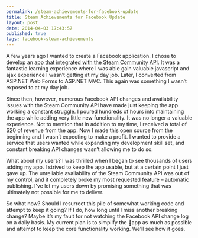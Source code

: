 ```yaml
---
permalink: /steam-achievements-for-facebook-update
title: Steam Achievements for Facebook Update 
layout: post
date: 2014-04-03 17:43:57
published: true
tags: facebook-steam-achievements
---
```



A few years ago I wanted to create a Facebook application. I chose to develop an [app that integrated with the Steam Community API](http://www.jrummell.com/blog/index.php/2009/12/steam-achievements-a-facebook-app-built-with-wcf-and-jquery/ "Steam Achievements: A Facebook app built with WCF and jQuery"). It was a fantastic learning experience where I was able gain valuable javascript and ajax experience I wasn’t getting at my day job. Later, I converted from ASP.NET Web Forms to ASP.NET MVC. This again was something I wasn’t exposed to at my day job.

Since then, however, numerous Facebook API changes and availability issues with the Steam Community API have made just keeping the app working a constant struggle. I poured hundreds of hours into maintaining the app while adding very little new functionality. It was no longer a valuable experience. Not to mention that in addition to my time, I received a total of $20 of revenue from the app. Now I made this open source from the beginning and I wasn’t expecting to make a profit. I wanted to provide a service that users wanted while expanding my development skill set, and constant breaking API changes wasn’t allowing me to do so.

What about my users? I was thrilled when I began to see thousands of users adding my app. I strived to keep the app usable, but at a certain point I just gave up. The unreliable availability of the Steam Community API was out of my control, and it completely broke my most requested feature – automatic publishing. I’ve let my users down by promising something that was ultimately not possible for me to deliver.

So what now? Should I resurrect this pile of somewhat working code and attempt to keep it going? If I do, how long until I miss another breaking change? Maybe it’s my fault for not watching the Facebook API change log on a daily basis. My current plan is to simplify the app as much as possible and attempt to keep the core functionality working. We’ll see how it goes.


